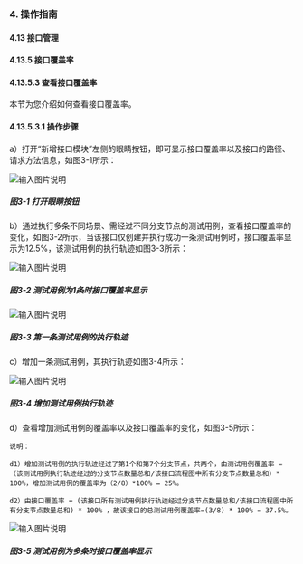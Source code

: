 ### 4. 操作指南

#### 4.13 接口管理

#### 4.13.5 接口覆盖率

#### 4.13.5.3 查看接口覆盖率

本节为您介绍如何查看接口覆盖率。

#### 4.13.5.3.1 操作步骤

a）打开“新增接口模块”左侧的眼睛按钮，即可显示接口覆盖率以及接口的路径、请求方法信息，如图3-1所示：

![输入图片说明](../../../../../images/SoFlu%EF%BC%88%E5%90%8E%E7%AB%AF%EF%BC%89%E5%BC%80%E5%8F%91%E5%B9%B3%E5%8F%B0/1.%20%E6%9C%80%E6%96%B0%E7%89%88%E6%9C%AC%20-%20%E6%9B%B4%E6%96%B0%E6%97%A5%E6%9C%9F%20-%202022.10.08/4.%20%E6%93%8D%E4%BD%9C%E6%8C%87%E5%8D%97/13.%20%E6%8E%A5%E5%8F%A3%E7%AE%A1%E7%90%86/5.%20%E6%8E%A5%E5%8F%A3%E8%A6%86%E7%9B%96%E7%8E%87/3-1.png)

##### 图3-1 打开眼睛按钮

b）通过执行多条不同场景、需经过不同分支节点的测试用例，查看接口覆盖率的变化，如图3-2所示，当该接口仅创建并执行成功一条测试用例时，接口覆盖率显示为12.5%，该测试用例的执行轨迹如图3-3所示：

![输入图片说明](../../../../../images/SoFlu%EF%BC%88%E5%90%8E%E7%AB%AF%EF%BC%89%E5%BC%80%E5%8F%91%E5%B9%B3%E5%8F%B0/1.%20%E6%9C%80%E6%96%B0%E7%89%88%E6%9C%AC%20-%20%E6%9B%B4%E6%96%B0%E6%97%A5%E6%9C%9F%20-%202022.10.08/4.%20%E6%93%8D%E4%BD%9C%E6%8C%87%E5%8D%97/13.%20%E6%8E%A5%E5%8F%A3%E7%AE%A1%E7%90%86/5.%20%E6%8E%A5%E5%8F%A3%E8%A6%86%E7%9B%96%E7%8E%87/3-2.png)

##### 图3-2 测试用例为1条时接口覆盖率显示

![输入图片说明](../../../../../images/SoFlu%EF%BC%88%E5%90%8E%E7%AB%AF%EF%BC%89%E5%BC%80%E5%8F%91%E5%B9%B3%E5%8F%B0/1.%20%E6%9C%80%E6%96%B0%E7%89%88%E6%9C%AC%20-%20%E6%9B%B4%E6%96%B0%E6%97%A5%E6%9C%9F%20-%202022.10.08/4.%20%E6%93%8D%E4%BD%9C%E6%8C%87%E5%8D%97/13.%20%E6%8E%A5%E5%8F%A3%E7%AE%A1%E7%90%86/5.%20%E6%8E%A5%E5%8F%A3%E8%A6%86%E7%9B%96%E7%8E%87/3-3.png)

##### 图3-3 第一条测试用例的执行轨迹

c）增加一条测试用例，其执行轨迹如图3-4所示：

![输入图片说明](../../../../../images/SoFlu%EF%BC%88%E5%90%8E%E7%AB%AF%EF%BC%89%E5%BC%80%E5%8F%91%E5%B9%B3%E5%8F%B0/1.%20%E6%9C%80%E6%96%B0%E7%89%88%E6%9C%AC%20-%20%E6%9B%B4%E6%96%B0%E6%97%A5%E6%9C%9F%20-%202022.10.08/4.%20%E6%93%8D%E4%BD%9C%E6%8C%87%E5%8D%97/13.%20%E6%8E%A5%E5%8F%A3%E7%AE%A1%E7%90%86/5.%20%E6%8E%A5%E5%8F%A3%E8%A6%86%E7%9B%96%E7%8E%87/3-4.png)

##### 图3-4 增加测试用例执行轨迹

d）查看增加测试用例的覆盖率以及接口覆盖率的变化，如图3-5所示：

```
说明：

d1）增加测试用例的执行轨迹经过了第1个和第7个分支节点，共两个，由测试用例覆盖率 = （该测试用例执行轨迹经过的分支节点数量总和/该接口流程图中所有分支节点数量总和）* 100%，增加测试用例的覆盖率为（2/8）*100% = 25%。

d2）由接口覆盖率 = (该接口所有测试用例执行轨迹经过分支节点数量总和/该接口流程图中所有分支节点数量总和) * 100% ，故该接口的总测试用例覆盖率=(3/8) * 100% = 37.5%。
```

![输入图片说明](../../../../../images/SoFlu%EF%BC%88%E5%90%8E%E7%AB%AF%EF%BC%89%E5%BC%80%E5%8F%91%E5%B9%B3%E5%8F%B0/1.%20%E6%9C%80%E6%96%B0%E7%89%88%E6%9C%AC%20-%20%E6%9B%B4%E6%96%B0%E6%97%A5%E6%9C%9F%20-%202022.10.08/4.%20%E6%93%8D%E4%BD%9C%E6%8C%87%E5%8D%97/13.%20%E6%8E%A5%E5%8F%A3%E7%AE%A1%E7%90%86/5.%20%E6%8E%A5%E5%8F%A3%E8%A6%86%E7%9B%96%E7%8E%87/3-5.png)

##### 图3-5 测试用例为多条时接口覆盖率显示
